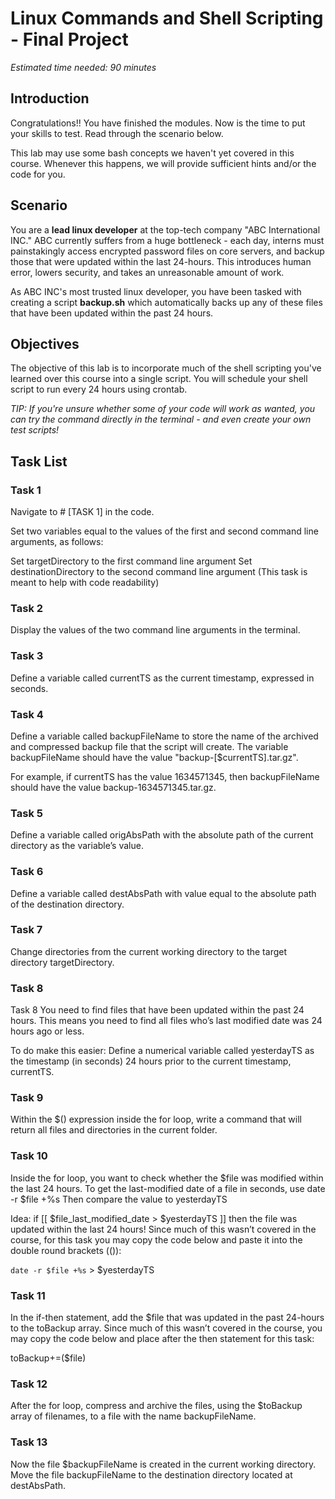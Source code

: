 # Linux Commands and Shell Scripting - Final Project
*Estimated time needed: 90 minutes*

## Introduction
Congratulations!! You have finished the modules. Now is the time to put your skills to test. Read through the scenario below.

This lab may use some bash concepts we haven't yet covered in this course. Whenever this happens, we will provide sufficient hints and/or the code for you.

## Scenario
You are a **lead linux developer** at the top-tech company "ABC International INC." ABC currently suffers from a huge bottleneck - each day, interns must painstakingly access encrypted password files on core servers, and backup those that were updated within the last 24-hours. This introduces human error, lowers security, and takes an unreasonable amount of work.

As ABC INC's most trusted linux developer, you have been tasked with creating a script **backup.sh** which automatically backs up any of these files that have been updated within the past 24 hours.

## Objectives
The objective of this lab is to incorporate much of the shell scripting you've learned over this course into a single script. You will schedule your shell script to run every 24 hours using crontab.

*TIP: If you're unsure whether some of your code will work as wanted, you can try the command directly in the terminal - and even create your own test scripts!*

## Task List

### Task 1
Navigate to # [TASK 1] in the code.

Set two variables equal to the values of the first and second command line arguments, as follows:

Set targetDirectory to the first command line argument
Set destinationDirectory to the second command line argument
(This task is meant to help with code readability)

### Task 2
Display the values of the two command line arguments in the terminal.

### Task 3
Define a variable called currentTS as the current timestamp, expressed in seconds.

### Task 4
Define a variable called backupFileName to store the name of the archived and compressed backup file that the script will create.
The variable backupFileName should have the value "backup-[$currentTS].tar.gz".

For example, if currentTS has the value 1634571345, then backupFileName should have the value backup-1634571345.tar.gz.

### Task 5
Define a variable called origAbsPath with the absolute path of the current directory as the variable’s value.

### Task 6
Define a variable called destAbsPath with value equal to the absolute path of the destination directory.

### Task 7
Change directories from the current working directory to the target directory targetDirectory.

### Task 8
Task 8
You need to find files that have been updated within the past 24 hours.
This means you need to find all files who’s last modified date was 24 hours ago or less.

To do make this easier: Define a numerical variable called yesterdayTS as the timestamp (in seconds) 24 hours prior to the current timestamp, currentTS.

### Task 9
Within the $() expression inside the for loop, write a command that will return all files and directories in the current folder.

### Task 10
Inside the for loop, you want to check whether the $file was modified within the last 24 hours.
To get the last-modified date of a file in seconds, use date -r $file +%s
Then compare the value to yesterdayTS

Idea: if [[ $file_last_modified_date > $yesterdayTS ]] then the file was updated within the last 24 hours!
Since much of this wasn’t covered in the course, for this task you may copy the code below and paste it into the double round brackets (()):

`date -r $file +%s` > $yesterdayTS

### Task 11
In the if-then statement, add the $file that was updated in the past 24-hours to the toBackup array.
Since much of this wasn’t covered in the course, you may copy the code below and place after the then statement for this task:

toBackup+=($file)

### Task 12
After the for loop, compress and archive the files, using the $toBackup array of filenames, to a file with the name backupFileName.

### Task 13
Now the file $backupFileName is created in the current working directory. Move the file backupFileName to the destination directory located at destAbsPath.
